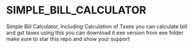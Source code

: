# SIMPLE_BILL_CALCULATOR
Simple Bill Calculator, Including Calculation of Taxes 
you can calculate bill and gst taxes using this
you can download it exe version from exe folder
make sure to star this repo and show your support
